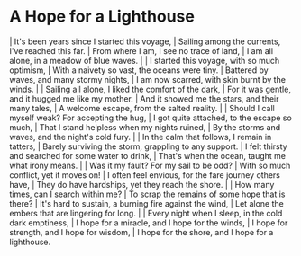 # A Hope for a Lighthouse

| It's been years since I started this voyage,
| Sailing among the currents, I've reached this far.
| From where I am, I see no trace of land,
| I am all alone, in a meadow of blue waves.
| 
| I started this voyage, with so much optimism,
| With a naivety so vast, the oceans were tiny.
| Battered by waves, and many stormy nights,
| I am now scarred, with skin burnt by the winds.
| 
| Sailing all alone, I liked the comfort of the dark,
| For it was gentle, and it hugged me like my mother.
| And it showed me the stars, and their many tales,
| A welcome escape, from the salted reality.
| 
| Should I call myself weak? For accepting the hug,
| I got quite attached, to the escape so much,
| That I stand helpless when my nights ruined,
| By the storms and waves, and the night's cold fury.
| 
| In the calm that follows, I remain in tatters,
| Barely surviving the storm, grappling to any support.
| I felt thirsty and searched for some water to drink,
| That's when the ocean, taught me what irony means.
| 
| Was it my fault? For my sail to be odd?
| With so much conflict, yet it moves on!
| I often feel envious, for the fare journey others have,
| They do have hardships, yet they reach the shore.
| 
| How many times, can I search within me?
| To scrap the remains of some hope that is there?
| It's hard to sustain, a burning fire against the wind,
| Let alone the embers that are lingering for long.
| 
| Every night when I sleep, in the cold dark emptiness,
| I hope for a miracle, and I hope for the winds,
| I hope for strength, and I hope for wisdom,
| I hope for the shore, and I hope for a lighthouse.
